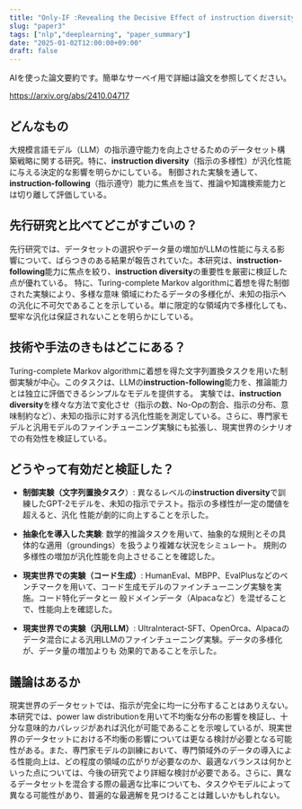 ```yaml
---
title: "Only-IF :Revealing the Decisive Effect of instruction diversity on Generalization (AI論文要約)"
slug: "paper3"
tags: ["nlp","deeplearning", "paper_summary"]
date: "2025-01-02T12:00:00+09:00"
draft: false
---
```


AIを使った論文要約です。簡単なサーベイ用で詳細は論文を参照してください。

https://arxiv.org/abs/2410.04717

## どんなもの

大規模言語モデル（LLM）の指示遵守能力を向上させるためのデータセット構築戦略に関する研究。特に、**instruction diversity**（指示の多様性）が汎化性能に与える決定的な影響を明らかにしている。 制御された実験を通して、**instruction-following**（指示遵守）能力に焦点を当て、推論や知識検索能力とは切り離して評価している。

## 先行研究と比べてどこがすごいの？

先行研究では、データセットの選択やデータ量の増加がLLMの性能に与える影響について、ばらつきのある結果が報告されていた。本研究は、**instruction-following**能力に焦点を絞り、**instruction diversity**の重要性を厳密に検証した点が優れている。 特に、Turing-complete Markov algorithmに着想を得た制御された実験により、多様な意味 領域にわたるデータの多様化が、未知の指示への汎化に不可欠であることを示している。単に限定的な領域内で多様化しても、堅牢な汎化は保証されないことを明らかにしている。

## 技術や手法のきもはどこにある？

Turing-complete Markov algorithmに着想を得た文字列置換タスクを用いた制御実験が中心。このタスクは、LLMの**instruction-following**能力を、推論能力とは独立に評価できるシンプルなモデルを提供する。 実験では、**instruction diversity**を様々な方法で変化させ（指示の数、No-Opの割合、指示の分布、意味制約など）、未知の指示に対する汎化性能を測定している。さらに、専門家モデルと汎用モデルのファインチューニング実験にも拡張し、現実世界のシナリオでの有効性を検証している。

## どうやって有効だと検証した？

- **制御実験（文字列置換タスク**）: 異なるレベルの**instruction diversity**で訓練したGPT-2モデルを、未知の指示でテスト。指示の多様性が一定の閾値を超えると、汎化 性能が劇的に向上することを示した。

- **抽象化を導入した実験**: 数学的推論タスクを用いて、抽象的な規則とその具体的な適用（groundings）を扱うより複雑な状況をシミュレート。 規則の多様性の増加が汎化性能を向上させることを確認した。

- **現実世界での実験（コード生成）**: HumanEval、MBPP、EvalPlusなどのベンチマークを用いて、コード生成モデルのファインチューニング実験を実施。コード特化データと一 般ドメインデータ（Alpacaなど）を混ぜることで、性能向上を確認した。

- **現実世界での実験（汎用LLM）**: UltraInteract-SFT、OpenOrca、Alpacaのデータ混合による汎用LLMのファインチューニング実験。データの多様化が、データ量の増加よりも 効果的であることを示した。

## 議論はあるか

現実世界のデータセットでは、指示が完全に均一に分布することはありえない。本研究では、power law distributionを用いて不均衡な分布の影響を検証し、十分な意味的カバレッジがあれば汎化が可能であることを示唆しているが、現実世界のデータセットにおける不均衡の影響については更なる検討が必要となる可能性がある。また、専門家モデルの訓練において、専門領域外のデータの導入による性能向上は、どの程度の領域の広がりが必要なのか、最適なバランスは何かといった点については、今後の研究でより詳細な検討が必要である。さらに、異なるデータセットを混合する際の最適な比率についても、タスクやモデルによって異なる可能性があり、普遍的な最適解を見つけることは難しいかもしれない。